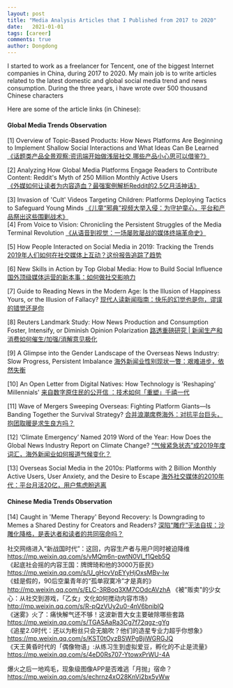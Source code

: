 ```yaml
---
layout: post
title: "Media Analysis Articles that I Published from 2017 to 2020"
date:   2021-01-01
tags: [career]
comments: true
author: Dongdong
---
```


I started to work as a freelancer for Tencent, one of the biggest Internet companies in China, during 2017 to 2020. My main job is to write articles related to the latest domestic and global social media trend and news consumption. During the three years, i have wrote over 500 thousand Chinese characters 

Here are some of the article links (in Chinese):

<h4>Global Media Trends Observation</h4>

[1] Overview of Topic-Based Products: How News Platforms Are Beginning to Implement Shallow Social Interactions and What Ideas Can Be Learned<br>
[《话题类产品全景观察:资讯端开始做浅层社交,哪些产品小心思可以借鉴?》](https://mp.weixin.qq.com/s/AUou10lWSteu0j3PvMfBfw)  

[2] Analyzing How Global Media Platforms Engage Readers to Contribute Content: Reddit's Myth of 250 Million Monthly Active Users<br>
[《外媒如何让读者为内容造血？最强案例解析Reddit的2.5亿月活神话》](http://mp.weixin.qq.com/s/AgzucWijJV7K7pfcvF9-pQ)  

[3] Invasion of 'Cult' Videos Targeting Children: Platforms Deploying Tactics to Safeguard Young Minds
[《儿童“邪典”视频大举入侵：为守护童心，平台和产品祭出这些围剿战术》](http://mp.weixin.qq.com/s/G_dypFoWFjax_1aO32rd9Q)  
[4] From Voice to Vision: Chronicling the Persistent Struggles of the Media Terminal Revolution
[《从语音到视觉：一场屡败屡战的媒体终端革命史》](https://mp.weixin.qq.com/s/tqlPGDeH9qkSf7jEvJ-cMQ)

[5] How People Interacted on Social Media in 2019: Tracking the Trends
[2019年人们如何在社交媒体上互动？这份报告追踪了趋势](https://mp.weixin.qq.com/s/E7-ihL0trzJDA6agyk-MtA)

[6] New Skills in Action by Top Global Media: How to Build Social Influence
[国外顶级媒体运营的新本事：如何做社交影响力](https://mp.weixin.qq.com/s/8_QaxN2U-TOj7_Y-xoR5Lg)

[7] Guide to Reading News in the Modern Age: Is the Illusion of Happiness Yours, or the Illusion of Fallacy?
[现代人读新闻指南：快乐的幻觉也是你，谬误的错觉还是你](https://mp.weixin.qq.com/s/fqzF-g4x4kfGdBzXqdK2pA)

[8] Reuters Landmark Study: How News Production and Consumption Foster, Intensify, or Diminish Opinion Polarization
[路透重磅研究 | 新闻生产和消费如何催生/加强/消解意见极化](https://mp.weixin.qq.com/s/WuI5rbnzqZ-XLs90v3SkTA)

[9] A Glimpse into the Gender Landscape of the Overseas News Industry: Slow Progress, Persistent Imbalance
[海外新闻业性别现状一瞥：艰难进步，依然失衡](https://mp.weixin.qq.com/s/9SHK3E-pzH43e2isfBxn3g)

[10] An Open Letter from Digital Natives: How Technology is 'Reshaping' Millennials'
[来自数字原住民的公开信 ：技术如何「重塑」千禧一代](https://mp.weixin.qq.com/s/GZXAnZrsV-P8pyIhTlx-1Q)

[11] Wave of Mergers Sweeping Overseas: Fighting Platform Giants—Is Banding Together the Survival Strategy?
[合并浪潮席卷海外：对抗平台巨头，抱团取暖是求生良方吗？](https://mp.weixin.qq.com/s/caBw-mjPnj0OkOZR6NGb_g)

[12] ‘Climate Emergency’ Named 2019 Word of the Year: How Does the Global News Industry Report on Climate Change?
[“气候紧急状态”成2019年度词汇，海外新闻业如何报道气候变化？](https://mp.weixin.qq.com/s/PjUmTVLFqBYWlzGNgDiMsg)

[13] Overseas Social Media in the 2010s: Platforms with 2 Billion Monthly Active Users, User Anxiety, and the Desire to Escape
[海外社交媒体的2010年代：平台月活20亿，用户焦虑盼逃离](https://mp.weixin.qq.com/s/zgUD7v9P9Rw0PWXneR4VTg)

<h4>Chinese Media Trends Observation</h4>

[14] Caught in 'Meme Therapy' Beyond Recovery: Is Downgrading to Memes a Shared Destiny for Creators and Readers?
[深陷“雕疗”无法自拔：沙雕化降格，是表达者和读者的共同宿命吗？](https://mp.weixin.qq.com/s/JiuAGXLrja6r24_8cXgpmw) 

社交网络进入“新战国时代”：这回，内容生产者与用户同时被迫降维
https://mp.weixin.qq.com/s/vMQm6n-pwtN0VI_f1Qeb5Q  
《起底社会摇的内容王国：牌牌琦和他的3000万臣民》
https://mp.weixin.qq.com/s/U_gHcvVpEYyHjOxsMBv-Iw  
《蛙是假的，90后空巢青年的“孤单寂寞冷”才是真的》 
http://mp.weixin.qq.com/s/ELC-3RBoq3XM7COdcAVzhA 
《被"贩卖"的少女心：从社交到游戏，「乙女」文化如何搅动内容市场》
http://mp.weixin.qq.com/s/R-pQzVUy2u0-4nV6bniblQ  
《迷雾》火了：痛快解气还不够！这波新晋大女主要破除哪些套路
https://mp.weixin.qq.com/s/TGASAaRa3Cg7f72qgz-gYg  
《追星2.0时代：还以为粉丝只会无脑吹？他们的造星专业力超乎你想象》
https://mp.weixin.qq.com/s/KST0tOyzBSWPgBjiWGRGJQ  
《天王黄昏时代的「偶像物语」:从练习生到虚拟爱豆，孵化的不止是流量》
https://mp.weixin.qq.com/s/4eD0Rs707-YtowxPrWU-4A

爆火之后一地鸡毛，现象级图像APP是否难逃「月抛」宿命？https://mp.weixin.qq.com/s/echrnz4xO28KnVi2bx5yWw


